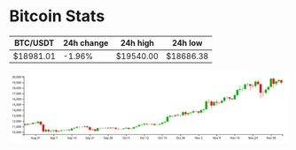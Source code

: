 # Bitcoin Stats

BTC/USDT|24h change|24h high|24h low|
|---|---|---|---|
|$18981.01|-1.96%|$19540.00|$18686.38|

<img src="./chart.svg">
